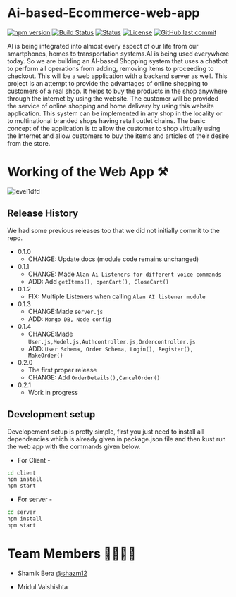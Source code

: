# Ai-based-Ecommerce-web-app

[![npm version](https://img.shields.io/npm/v/if-node-version.svg)](https://www.npmjs.com/package/if-node-version)
[![Build Status](https://travis-ci.org/mysticatea/if-node-version.svg?branch=master)](https://travis-ci.org/mysticatea/if-node-version)
  [![Status](https://img.shields.io/badge/status-active-success.svg)]() 
  [![License](https://img.shields.io/badge/license-MIT-blue.svg)](/LICENSE)
 [![GitHub last commit](https://img.shields.io/github/last-commit/HeavyScam/furnitar-back?style=social&logo=git)](https://github.com/shazm12/Ai-based-Ecommerce-web-app)

AI is being integrated into almost every aspect of our life from our smartphones, homes to transportation systems.AI is being used everywhere today. So we are building an AI-based Shopping system that uses a chatbot to perform all operations from adding, removing items to proceeding to checkout. This will be a web application with a backend server as well. This project is an attempt to provide the advantages of online shopping to customers of a real shop. It helps to buy the products in the shop anywhere through the internet by using the website. The customer will be provided the service of online shopping and home delivery by using this website application. This system can be implemented in any shop in the locality or to multinational branded shops having retail outlet chains. The basic concept of the application is to allow the customer to shop virtually using the Internet and allow customers to buy the items and articles of their desire from the store.

# Working of the Web App ⚒️
![level1dfd](https://user-images.githubusercontent.com/64892076/142622747-9260fa0d-486b-4e02-9d4f-852585c49eef.png)



## Release History

We had some previous releases too that we did not initially commit to the repo.

* 0.1.0
    * CHANGE: Update docs (module code remains unchanged)
* 0.1.1
    * CHANGE: Made `Alan Ai Listeners for different voice commands`
    * ADD: Add `getItems(), openCart(), CloseCart()`
* 0.1.2
    * FIX: Multiple Listeners when calling `Alan AI listener module` 
* 0.1.3
    * CHANGE:Made `server.js`
    * ADD: `Mongo DB, Node config`  
* 0.1.4
    * CHANGE:Made `User.js,Model.js,Authcontroller.js,Ordercontroller.js`
    * ADD: `User Schema, Order Schema, Login(), Register(), MakeOrder()`  
* 0.2.0
    * The first proper release
    * CHANGE: Add `OrderDetails(),CancelOrder()`
* 0.2.1
    * Work in progress

## Development setup
Developement setup is pretty simple, first you just need to install all dependencies which is already given in package.json file and then kust run the web app with the commands given below.

- For Client -

```sh
cd client
npm install
npm start
```
- For server - 
```sh
cd server
npm install
npm start
```




# Team Members 👨‍💻👩‍💻

- Shamik Bera [@shazm12](https://github.com/shazm12)

 - Mridul Vaishishta




